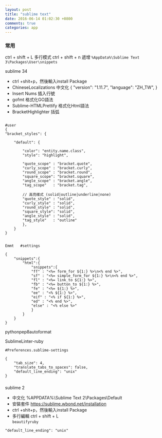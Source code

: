 ```yaml
---
layout: post
title: "sublime text"
date: 2016-06-14 01:02:30 +0800
comments: true
categories: app
---
```


### 常用
ctrl + shift + L 多行模式
ctrl + shift + n 遞增
`%AppData%\Sublime Text 3\Packages\User\snippets`  


sublime 34

- ctrl +shit+p，然後輸入install Package <enter>
- ChineseLocalizations 中文化
    {
        "version": "1.11.7",
        "language": "ZH_TW",
    }
- Insert Nums          插入行號  
- gofmt                格式化GO語法   
- Sublime-HTMLPrettify 格式化Html語法  
- BracketHighlighter   括弧  

<pre><code>
#user
{
"bracket_styles": {
 
    "default": {
     
        "color": "entity.name.class",
        "style": "highlight",
         
        "quote_scope" : "bracket.quote",
        "curly_scope" : "bracket.curly",
        "round_scope" : "bracket.round",
        "square_scope": "bracket.square",
        "angle_scope" : "bracket.angle",
        "tag_scope"   : "bracket.tag",
         
        // 高亮樣式 (solid|outline|underline|none)
        "quote_style" : "solid",
        "curly_style" : "solid",
        "round_style" : "solid",
        "square_style": "solid",
        "angle_style" : "solid",
        "tag_style"   : "outline"
        },
    }
}
</code></pre>

<pre><code>
Emmt   #settings

{
	"snippets":{
		"html":{
			"snippets":{
			"ff" : "<%= form_for ${1:} %>\n<% end %>",
			"sf" : "<%= simple_form_for ${1:} %>\n<% end %>",
			"fl" : "<%= link_to ${1:} %>",
			"fb" : "<%= button_to ${1:} %>",
			"fe" : "<%= ${1:} %>",
			"ee" : "<% ${1:} %>",
			"eif" : "<% if ${1:} %>",
			"ed" : "<% end %>",
			"else" : "<% else %>"
			}
		}
	}
}
</code></pre>

pythonpep8autoformat 

SublimeLinter-ruby

```
#Preferences.sublime-settings

{
    "tab_size": 4,
    "translate_tabs_to_spaces": false,
    "default_line_ending": "unix"
}
```




### 





sublime 2

- 中文化  %APPDATA%\Sublime Text 2\Packages\Default
- 安裝套件 https://sublime.wbond.net/installation
- ctrl +shit+p，然後輸入install Package <enter>
- 多行編輯 ctrl + shift + L  
`beautifyruby`

`"default_line_ending": "unix"`